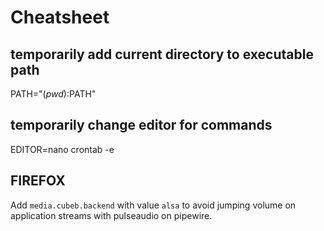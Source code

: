 # Cheatsheet

## temporarily add current directory to executable path

PATH="$(pwd):$PATH"

## temporarily change editor for commands

EDITOR=nano crontab -e

## FIREFOX

Add `media.cubeb.backend` with value `alsa` to avoid jumping volume on application streams with pulseaudio on pipewire.
